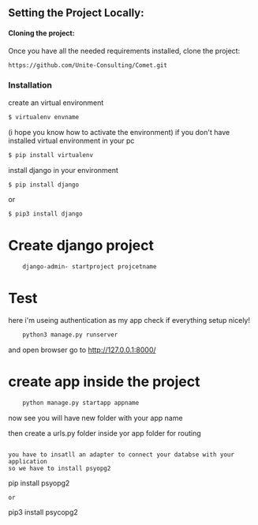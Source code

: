 ## Setting the Project Locally:

#### Cloning the project:

Once you have all the needed requirements installed, clone the project:

``` bash
https://github.com/Unite-Consulting/Comet.git
```

### Installation
create an virtual environment
```sh
$ virtualenv envname
```
(i hope you know how to activate the environment)
if you don't have installed virtual environment in your pc


```sh
$ pip install virtualenv 
```
install django in your environment

```sh
$ pip install django 
```
or
```sh
$ pip3 install django 
```

# Create django project

```sh
    django-admin- startproject projcetname
```
# Test

here i'm useing authentication as my app
check if everything setup nicely!

```sh
    python3 manage.py runserver
```
and open browser go to http://127.0.0.1:8000/

# create app inside the project

```sh
    python manage.py startapp appname
```

now see you will have new folder with your app name 

then create a urls.py folder inside yor app folder for routing 


```

you have to insatll an adapter to connect your databse with your application
so we have to install psyopg2

```
pip install psyopg2
```
or 
```
pip3 install psycopg2
```

